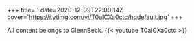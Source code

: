 +++
title=''
date=2020-12-09T22:00:14Z
cover='https://i.ytimg.com/vi/T0alCXa0ctc/hqdefault.jpg'
+++

All content belongs to GlennBeck.
{{< youtube T0alCXa0ctc >}}
